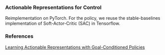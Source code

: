 ### Actionable Representations for Control
Reimplementation on PyTorch. For the policy, we reuse the stable-baselines
 implementation of Soft-Actor-Critic (SAC) in Tensorflow. 
### References
 [Learning Actionable Representations with Goal-Conditioned Policies](https://arxiv.org/pdf/1811.07819.pdf)